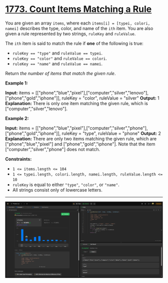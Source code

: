 # [1773. Count Items Matching a Rule](https://leetcode.com/problems/count-items-matching-a-rule/)

You are given an array `items`, where each `items[i] = [typei, colori, namei]` describes the type, color, and name of the `ith` item. You are also given a rule represented by two strings, `ruleKey` and `ruleValue`.

The `ith` item is said to match the rule if **one** of the following is true:

- `ruleKey == "type"` and `ruleValue == typei`.
- `ruleKey == "color"` and `ruleValue == colori`.
- `ruleKey == "name"` and `ruleValue == namei`.

Return _the number of items that match the given rule_.

**Example 1:**

**Input:** items = [["phone","blue","pixel"],["computer","silver","lenovo"],["phone","gold","iphone"]], ruleKey = "color", ruleValue = "silver"
**Output:** 1
**Explanation:** There is only one item matching the given rule, which is ["computer","silver","lenovo"].

**Example 2:**

**Input:** items = [["phone","blue","pixel"],["computer","silver","phone"],["phone","gold","iphone"]], ruleKey = "type", ruleValue = "phone"
**Output:** 2
**Explanation:** There are only two items matching the given rule, which are ["phone","blue","pixel"] and ["phone","gold","iphone"]. Note that the item ["computer","silver","phone"] does not match.

**Constraints:**

- `1 <= items.length <= 104`
- `1 <= typei.length, colori.length, namei.length, ruleValue.length <= 10`
- `ruleKey` is equal to either `"type"`, `"color"`, or `"name"`.
- All strings consist only of lowercase letters.

---

![ALT](./ss.png)
